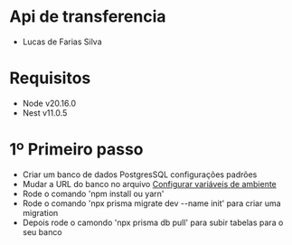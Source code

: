 # Api de transferencia
- Lucas de Farias Silva

# Requisitos
- Node v20.16.0
- Nest v11.0.5

# 1º Primeiro passo
- Criar um banco de dados PostgresSQL configurações padrões
- Mudar a URL do banco no arquivo [Configurar variáveis de ambiente](./.env)
- Rode o comando 'npm install ou yarn'
- Rode o comando 'npx prisma migrate dev --name init' para criar uma migration
- Depois rode o camondo 'npx prisma db pull' para subir tabelas para o seu banco
